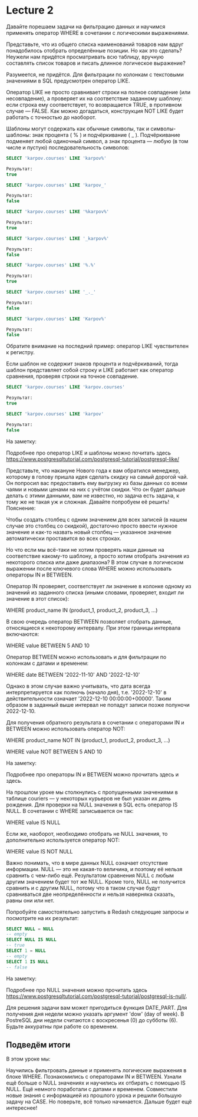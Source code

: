 # Lecture 2

Давайте порешаем задачи на фильтрацию данных и научимся применять оператор WHERE в сочетании с логическими выражениями.

Представьте, что из общего списка наименований товаров нам вдруг понадобилось отобрать определённые позиции. Но как это сделать? Неужели нам придётся просматривать всю таблицу, вручную составлять список товаров и писать длинное логическое выражение?

Разумеется, не придётся. Для фильтрации по колонкам с текстовыми значениями в SQL предусмотрен оператор LIKE.

Оператор LIKE не просто сравнивает строки на полное совпадение (или несовпадение), а проверяет их на соответствие заданному шаблону: если строка ему соответствует, то возвращается TRUE, в противном случае — FALSE. Как можно догадаться, конструкция NOT LIKE будет работать с точностью до наоборот.

Шаблоны могут содержать как обычные символы, так и символы-шаблоны: знак процента ( % ) и подчёркивание ( \_ ). Подчёркивание подменяет любой одиночный символ, а знак процента — любую (в том числе и пустую) последовательность символов:

```sql
SELECT 'karpov.courses' LIKE 'karpov%'

Результат:
true

SELECT 'karpov.courses' LIKE 'karpov_'

Результат:
false

SELECT 'karpov.courses' LIKE '%karpov%'

Результат:
true

SELECT 'karpov.courses' LIKE '_karpov%'

Результат:
false

SELECT 'karpov.courses' LIKE '%.%'

Результат:
true

SELECT 'karpov.courses' LIKE '_._'

Результат:
false

SELECT 'karpov.courses' LIKE 'Karpov%'

Результат:
false
```

Обратите внимание на последний пример: оператор LIKE чувствителен к регистру.

Если шаблон не содержит знаков процента и подчёркиваний, тогда шаблон представляет собой строку и LIKE работает как оператор сравнения, проверяя строки на точное совпадение.

```sql
SELECT 'karpov.courses' LIKE 'karpov.courses'

Результат:
true

SELECT 'karpov.courses' LIKE 'karpov'

Результат:
false
```

На заметку:

Подробнее про оператор LIKE и шаблоны можно почитать здесь https://www.postgresqltutorial.com/postgresql-tutorial/postgresql-like/

Представьте, что накануне Нового года к вам обратился менеджер, которому в голову пришла идея сделать скидку на самый дорогой чай. Он попросил вас предоставить ему выгрузку из базы данных со всеми чаями и новыми ценами на них с учётом скидки. Что он будет дальше делать с этими данными, вам не известно, но задача есть задача, к тому же не такая уж и сложная. Давайте попробуем её решить!
Пояснение:

Чтобы создать столбец с одним значением для всех записей (в нашем случае это столбец со скидкой), достаточно просто ввести нужное значение и как-то назвать новый столбец — указанное значение автоматически проставится во всех строках.

Но что если мы всё-таки не хотим проверять наши данные на соответствие какому-то шаблону, а просто хотим отобрать значения из некоторого списка или даже диапазона? В этом случае в логическом выражении после ключевого слова WHERE можно использовать операторы IN и BETWEEN.

Оператор IN проверяет, соответствует ли значение в колонке одному из значений из заданного списка (иными словами, проверяет, входит ли значение в этот список):

WHERE product_name IN (product_1, product_2, product_3, ...)

В свою очередь оператор BETWEEN позволяет отобрать данные, относящиеся к некоторому интервалу. При этом границы интервала включаются:

WHERE value BETWEEN 5 AND 10

Оператор BETWEEN можно использовать и для фильтрации по колонкам с датами и временем:

WHERE date BETWEEN '2022-11-10' AND '2022-12-10'

Однако в этом случае важно учитывать, что дата всегда интерпретируется как полночь (начало дня), т.е. '2022-12-10' в действительности означает '2022-12-10 00:00:00+00000'. Таким образом в заданный выше интервал не попадут записи позже полуночи 2022-12-10.

Для получения обратного результата в сочетании с операторами IN и BETWEEN можно использовать оператор NOT:

WHERE product_name NOT IN (product_1, product_2, product_3, ...)

WHERE value NOT BETWEEN 5 AND 10

На заметку:

Подробнее про операторы IN и BETWEEN можно прочитать здесь и здесь.

На прошлом уроке мы столкнулись с пропущенными значениями в таблице couriers — у некоторых курьеров не был указан их день рождения. Для проверки на NULL значения в SQL есть оператор IS NULL. В сочетании с WHERE записывается он так:

WHERE value IS NULL

Если же, наоборот, необходимо отобрать не NULL значения, то дополнительно используется оператор NOT:

WHERE value IS NOT NULL

Важно понимать, что в мире данных NULL означает отсутствие информации. NULL — это не какая-то величина, и поэтому её нельзя сравнить с чем-либо ещё. Результатом сравнения NULL с любым другим значением будет тот же NULL. Кроме того, NULL не получится сравнить и с другим NULL, потому что в таком случае будут сравниваться две неопределённости и нельзя наверняка сказать, равны они или нет.

Попробуйте самостоятельно запустить в Redash следующие запросы и посмотрите на их результат:

```sql
SELECT NULL = NULL
-- empty
SELECT NULL IS NULL
-- true
SELECT 1 = NULL
-- empty
SELECT 1 IS NULL
-- false
```

На заметку:

Подробнее про NULL значения можно прочитать здесь https://www.postgresqltutorial.com/postgresql-tutorial/postgresql-is-null/.

Для решения задачи вам может пригодиться функция DATE_PART. Для получения дня недели можно указать аргумент 'dow' (day of week). В PostreSQL дни недели считаются с воскресенья (0) до субботы (6). Будьте аккуратны при работе со временем.

## Подведём итоги

В этом уроке мы:

Научились фильтровать данные и применять логические выражения в блоке WHERE.
Познакомились с операторами IN и BETWEEN.
Узнали ещё больше о NULL значениях и научились их отбирать с помощью IS NULL.
Ещё немного поработали с датами и временем.
Совместили новые знания с информацией из прошлого урока и решили большую задачу на CASE.
Но поверьте, всё только начинается. Дальше будет ещё интереснее!

